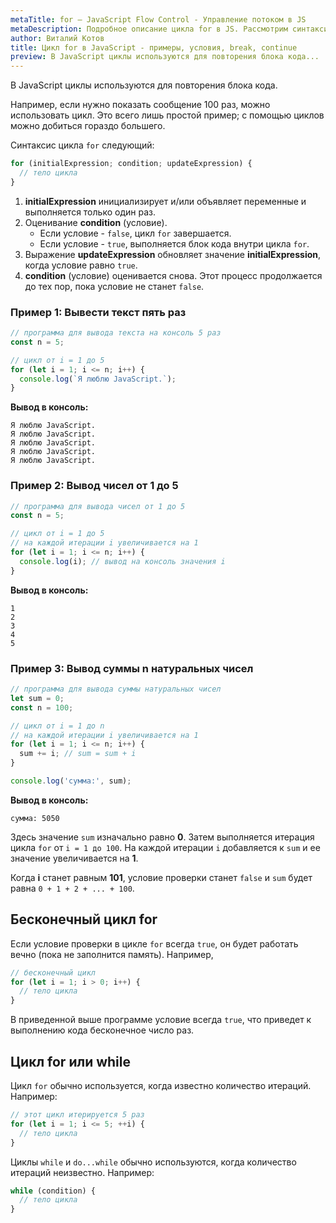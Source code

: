 ```yaml
---
metaTitle: for – JavaScript Flow Control - Управление потоком в JS
metaDescription: Подробное описание цикла for в JS. Рассмотрим синтаксис и конкретные примеры использования цикла for в javascript | База знаний PurpleSchool
author: Виталий Котов
title: Цикл for в JavaScript - примеры, условия, break, continue
preview: В JavaScript циклы используются для повторения блока кода...
---
```


В JavaScript циклы используются для повторения блока кода.

Например, если нужно показать сообщение 100 раз, можно использовать цикл. Это всего лишь простой пример; с помощью циклов можно добиться гораздо большего.

Синтаксис цикла `for` следующий:

```javascript
for (initialExpression; condition; updateExpression) {
  // тело цикла
}
```

1.  **initialExpression** инициализирует и/или объявляет переменные и выполняется только один раз.
2.  Оценивание **condition** (условие).
    - Если условие - `false`, цикл `for` завершается.
    - Если условие - `true`, выполняется блок кода внутри цикла `for`.
3.  Выражение **updateExpression** обновляет значение **initialExpression**, когда условие равно `true`.
4.  **condition** (условие) оценивается снова. Этот процесс продолжается до тех пор, пока условие не станет `false`.

### Пример 1: Вывести текст пять раз

```javascript
// программа для вывода текста на консоль 5 раз
const n = 5;

// цикл от i = 1 до 5
for (let i = 1; i <= n; i++) {
  console.log(`Я люблю JavaScript.`);
}
```

**Вывод в консоль:**

```
Я люблю JavaScript.
Я люблю JavaScript.
Я люблю JavaScript.
Я люблю JavaScript.
Я люблю JavaScript.
```

### Пример 2: Вывод чисел от 1 до 5

```javascript
// программа для вывода чисел от 1 до 5
const n = 5;

// цикл от i = 1 до 5
// на каждой итерации i увеличивается на 1
for (let i = 1; i <= n; i++) {
  console.log(i); // вывод на консоль значения i
}
```

**Вывод в консоль:**

```
1
2
3
4
5
```

### Пример 3: Вывод суммы n натуральных чисел

```javascript
// программа для вывода суммы натуральных чисел
let sum = 0;
const n = 100;

// цикл от i = 1 до n
// на каждой итерации i увеличивается на 1
for (let i = 1; i <= n; i++) {
  sum += i; // sum = sum + i
}

console.log('сумма:', sum);
```

**Вывод в консоль:**

```
сумма: 5050
```

Здесь значение `sum` изначально равно **0**. Затем выполняется итерация цикла `for` от `i = 1 до 100`. На каждой итерации `i` добавляется к `sum` и ее значение увеличивается на **1**.

Когда **i** станет равным **101**, условие проверки станет `false` и `sum` будет равна `0 + 1 + 2 + ... + 100`.

## Бесконечный цикл for

Если условие проверки в цикле `for` всегда `true`, он будет работать вечно (пока не заполнится память). Например,

```javascript
// бесконечный цикл
for (let i = 1; i > 0; i++) {
  // тело цикла
}
```

В приведенной выше программе условие всегда `true`, что приведет к выполнению кода бесконечное число раз.

## Цикл for или while

Цикл `for` обычно используется, когда известно количество итераций. Например:

```javascript
// этот цикл итерируется 5 раз
for (let i = 1; i <= 5; ++i) {
  // тело цикла
}
```

Циклы `while` и `do...while` обычно используются, когда количество итераций неизвестно. Например:

```javascript
while (condition) {
  // тело цикла
}
```
